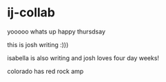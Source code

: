# ij-collab

yooooo whats up happy thursdsay 

this is josh writing :)))

isabella is also writing and josh loves four day weeks!


colorado has red rock amp